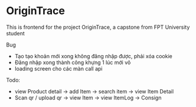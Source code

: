 # OriginTrace

This is frontend for the project OriginTrace, a capstone from FPT University student

Bug
- Tạo tạo khoản mới xong không đăng nhập được, phải xóa cookie
- Đăng nhập xong thành công khựng 1 lúc mới vô
- loading screen cho các màn call api


Todo:
- view Product detail -> add Item  -> search item -> view Item Detail
- Scan qr / upload qr -> view Item -> view ItemLog -> Consign 